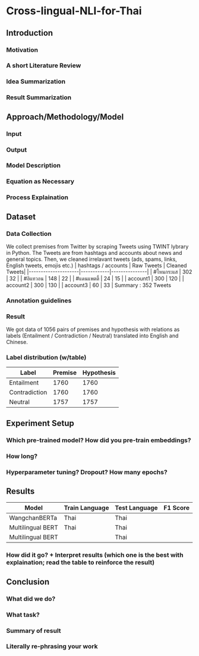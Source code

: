 # Cross-lingual-NLI-for-Thai

## Introduction
### Motivation
### A short Literature Review
### Idea Summarization
### Result Summarization

## Approach/Methodology/Model
### Input
### Output
### Model Description
### Equation as Necessary
### Process Explaination

## Dataset
### Data Collection
We collect premises from Twitter by scraping Tweets using TWINT lybrary in Python. The Tweets are from hashtags and accounts about news and general topics. Then, we cleaned irrelavant tweets (ads, spams, links, English tweets, emojis etc.)
| hashtags / accounts | Raw Tweets | Cleaned Tweets|
|---------------------|------------|---------------|
| #โหนกระแส |  302 | 32 |
| #อิแทวอน | 148 | 22 |
| #แดนแพตตี้ | 24 | 15 |
| account1 | 300 | 120 |
| account2 | 300 | 130 |
| account3 | 60 | 33 |
    Summary : 352 Tweets

### Annotation guidelines

### Result
We got data of 1056 pairs of premises and hypothesis with relations as labels (Entailment / Contradiction / Neutral) translated into English and Chinese. 

### Label distribution (w/table)
| Label | Premise | Hypothesis|
|-------|---------|-----------|
| Entailment | 1760 | 1760 |
| Contradiction | 1760 | 1760 |
| Neutral | 1757 | 1757 |

## Experiment Setup
### Which pre-trained model? How did you pre-train embeddings?
### How long?
### Hyperparameter tuning? Dropout? How many epochs?


## Results
| Model | Train Language | Test Language | F1 Score |
|-------|----------------|---------------|----------|
| WangchanBERTa| Thai | Thai | |
| Multilingual BERT | Thai | Thai | |
| Multilingual BERT | | Thai | |

### How did it go? + Interpret results (which one is the best with explaination; read the table to reinforce the result)

## Conclusion
### What did we do?
### What task?
### Summary of result
### Literally re-phrasing your work